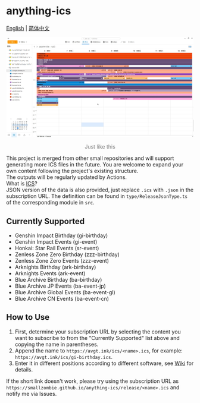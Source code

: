 # anything-ics
[English](README.md) | [简体中文](README.zh-CN.md)

<div align="center">
    <img src="./assets/header.png" />
    <p style="color: gray;">Just like this</p>
</div>

This project is merged from other small repositories and will support generating more ICS files in the future. You are welcome to expand your own content following the project's existing structure.\
The outputs will be regularly updated by Actions.\
What is [ICS](https://en.wikipedia.org/wiki/ICalendar)?\
JSON version of the data is also provided, just replace `.ics` with `.json` in the subscription URL. The definition can be found in `type/ReleaseJsonType.ts` of the corresponding module in `src`.

## Currently Supported
- Genshin Impact Birthday (gi-birthday)
- Genshin Impact Events (gi-event)
- Honkai: Star Rail Events (sr-event)
- Zenless Zone Zero Birthday (zzz-birthday)
- Zenless Zone Zero Events (zzz-event)
- Arknights Birthday (ark-birthday)
- Arknights Events (ark-event)
- Blue Archive Birthday (ba-birthday)
- Blue Archive JP Events (ba-event-jp)
- Blue Archive Global Events (ba-event-gl)
- Blue Archive CN Events (ba-event-cn)

## How to Use
1. First, determine your subscription URL by selecting the content you want to subscribe to from the "Currently Supported" list above and copying the name in parentheses.
2. Append the name to `https://avgt.ink/ics/<name>.ics`, for example: `https://avgt.ink/ics/gi-birthday.ics`.
3. Enter it in different positions according to different software, see [Wiki](https://github.com/SmallZombie/anything-ics/wiki) for details.

If the short link doesn't work, please try using the subscription URL as `https://smallzombie.github.io/anything-ics/release/<name>.ics` and notify me via Issues.
